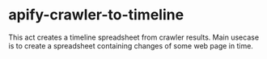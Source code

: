 # apify-crawler-to-timeline
This act creates a timeline spreadsheet from crawler results. Main usecase is to create a spreadsheet containing changes of some web page in time.
